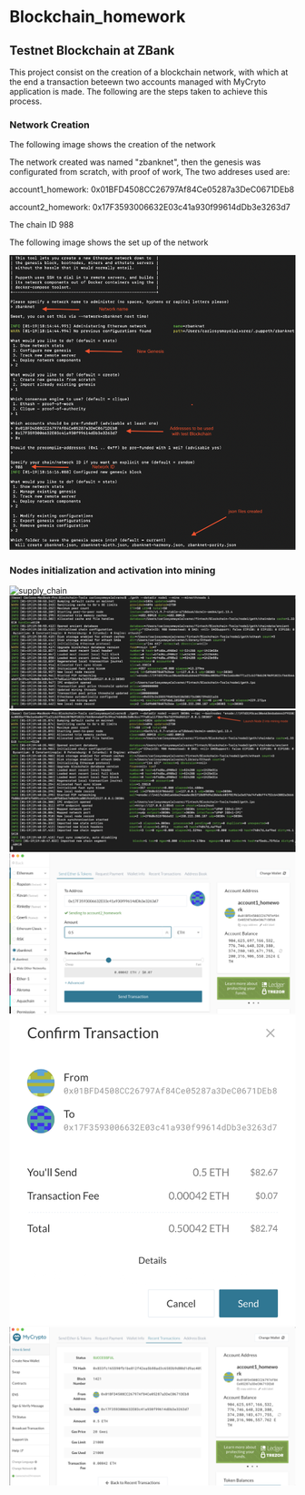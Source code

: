 # Blockchain_homework

## Testnet Blockchain at ZBank

This project consist on the creation of a blockchain network, with which at the end a transaction beteewn two accounts managed with MyCryto application is made. The following are the steps taken to achieve this process.

### Network Creation

The following image shows the creation of the network

The network created was named "zbanknet", then the genesis was configurated from scratch, with proof of work, The two addreses 
used are:

account1_homework: 0x01BFD4508CC26797Af84Ce05287a3DeC0671DEb8 

account2_homework: 0x17F3593006632E03c41a930f99614dDb3e3263d7

The chain ID 988

The following image shows the set up of the network

![supply_chain](/Images/network_create.png)

### Nodes initialization and activation into mining 

![supply_chain](/Images/nodes_create.png)
![supply_chain](/Images/node1_act.png)
![supply_chain](/Images/node2_act.png)
![supply_chain](/Images/set_transf.png)
![supply_chain](/Images/conf_transf.png)
![supply_chain](/Images/trans.png)


